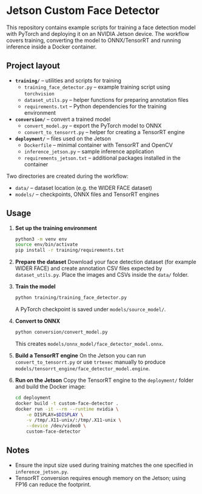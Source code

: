 # Jetson Custom Face Detector

This repository contains example scripts for training a face detection model with PyTorch and deploying it on an NVIDIA Jetson device.  The workflow covers training, converting the model to ONNX/TensorRT and running inference inside a Docker container.

## Project layout

- **`training/`** – utilities and scripts for training
  - `training_face_detector.py` – example training script using `torchvision`
  - `dataset_utils.py` – helper functions for preparing annotation files
  - `requirements.txt` – Python dependencies for the training environment
- **`conversion/`** – convert a trained model
  - `convert_model.py` – export the PyTorch model to ONNX
  - `convert_to_tensorrt.py` – helper for creating a TensorRT engine
- **`deployment/`** – files used on the Jetson
  - `Dockerfile` – minimal container with TensorRT and OpenCV
  - `inference_jetson.py` – sample inference application
  - `requirements_jetson.txt` – additional packages installed in the container

Two directories are created during the workflow:

- `data/` – dataset location (e.g. the WIDER FACE dataset)
- `models/` – checkpoints, ONNX files and TensorRT engines

## Usage

1. **Set up the training environment**
   ```bash
   python3 -m venv env
   source env/bin/activate
   pip install -r training/requirements.txt
   ```

2. **Prepare the dataset**
   Download your face detection dataset (for example WIDER FACE) and create annotation CSV files expected by `dataset_utils.py`. Place the images and CSVs inside the `data/` folder.

3. **Train the model**
   ```bash
   python training/training_face_detector.py
   ```
   A PyTorch checkpoint is saved under `models/source_model/`.

4. **Convert to ONNX**
   ```bash
   python conversion/convert_model.py
   ```
   This creates `models/onnx_model/face_detector_model.onnx`.

5. **Build a TensorRT engine**
   On the Jetson you can run `convert_to_tensorrt.py` or use `trtexec` manually to produce `models/tensorrt_engine/face_detector_model.engine`.

6. **Run on the Jetson**
   Copy the TensorRT engine to the `deployment/` folder and build the Docker image:
   ```bash
   cd deployment
   docker build -t custom-face-detector .
   docker run -it --rm --runtime nvidia \
       -e DISPLAY=$DISPLAY \
       -v /tmp/.X11-unix/:/tmp/.X11-unix \
       --device /dev/video0 \
       custom-face-detector
   ```

## Notes
- Ensure the input size used during training matches the one specified in `inference_jetson.py`.
- TensorRT conversion requires enough memory on the Jetson; using FP16 can reduce the footprint.
